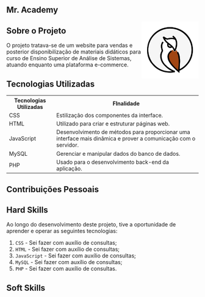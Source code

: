 ## Mr. Academy

<img src="/docs/owl.png" align="right" width="150" height="150">

## **Sobre o Projeto**

O projeto tratava-se de um website para vendas e posterior disponibilização de materiais didáticos para curso de Ensino Superior de Análise de Sistemas, atuando enquanto uma plataforma e-commerce.

## **Tecnologias Utilizadas**

<table>
    <tr>
        <th>Tecnologias Utilizadas</th>
        <th>FInalidade</th>
    </tr>
    <tr>
        <td>CSS</td>
        <td align="justify">Estilização dos componentes da interface.</td>
    </tr>
    <tr>
        <td>HTML</td>
        <td align="left">Utilizado para criar e estruturar páginas web.</td>
    </tr>
    <tr>
        <td>JavaScript</td>
        <td align="left">Desenvolvimento de métodos para proporcionar uma interface mais dinâmica e prover a comunicação com o servidor.</td>
    </tr>
    <tr>
        <td>MySQL</td>
        <td align="left">Gerenciar e manipular dados do banco de dados.</td>
    </tr>
    <tr>
        <td>PHP</td>
        <td align="left">Usado para o desenvolvimento back-end da aplicação.</td>

</table>

## **Contribuições Pessoais**

## **Hard Skills**

Ao longo do desenvolvimento deste projeto, tive a oportunidade de aprender e operar as seguintes tecnologias:

   1. `CSS` - Sei fazer com auxílio de consultas;
   2. `HTML` - Sei fazer com auxílio de consultas;
   3. `JavaScript` - Sei fazer com auxílio de consultas;
   4. `MySQL` - Sei fazer com auxílio de consultas;
   5. `PHP` - Sei fazer com auxílio de consultas.

## **Soft Skills**

